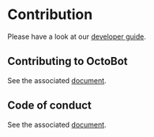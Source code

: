 # Contribution

Please have a look at our [developer guide](https://github.com/Drakkar-Software/OctoBot-Docs/tree/624bac35cfdd4b92e96356538d28ac0e39d983d3/Guides/Developer-Guide.html).

## Contributing to OctoBot

See the associated [document](https://github.com/Drakkar-Software/OctoBot/blob/dev/CONTRIBUTING.md).

## Code of conduct

See the associated [document](https://github.com/Drakkar-Software/OctoBot/blob/dev/CODE_OF_CONDUCT.md).


